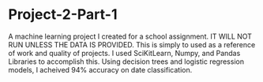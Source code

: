 # Project-2-Part-1
A machine learning project I created for a school assignment. IT WILL NOT RUN UNLESS THE DATA IS PROVIDED. This is simply to used as a reference of work and quality of projects. 
I used SciKitLearn, Numpy, and Pandas Libraries to accomplish this. Using decision trees and logistic regression models, I acheived 94% accuracy on date classification. 

